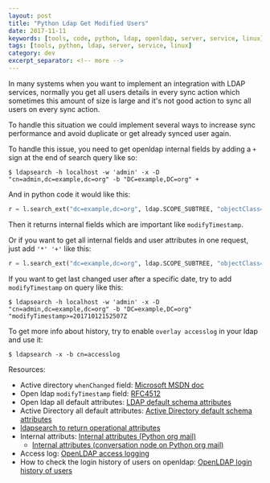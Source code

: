 ```yaml
---
layout: post
title: "Python Ldap Get Modified Users"
date: 2017-11-11
keywords: [tools, code, python, ldap, openldap, server, service, linux]
tags: [tools, python, ldap, server, service, linux]
category: dev
excerpt_separator: <!-- more -->
---
```

In many systems when you want to implement an integration with LDAP services, normally you get all users details in every sync action which sometimes this amount of size is large and it's not good action to sync all users on every sync action.
<!-- more -->

To handle this situation we could implement several ways to increase sync performance and avoid duplicate or get already synced user again.

To handle this issue, you need to get openldap internal fields by adding a `+` sign at the end of search query like so:
```shell
$ ldapsearch -h localhost -w 'admin' -x -D "cn=admin,dc=example,dc=org" -b "DC=example,DC=org" +
```

And in python code it would like this:
```python
r = l.search_ext("dc=example,dc=org", ldap.SCOPE_SUBTREE, "objectClass=*", ["+",], 0)
```

Then it returns internal fields which are important like `modifyTimestamp`.

Or if you want to get all internal fields and user attributes in one request, just add `'*' '+'` like this:
```python
r = l.search_ext("dc=example,dc=org", ldap.SCOPE_SUBTREE, "objectClass=*", ["*", "+"], 0)
```

If you want to get last changed user after a specific date, try to add `modifyTimestamp` on query like this:
```shell
$ ldapsearch -h localhost -w 'admin' -x -D "cn=admin,dc=example,dc=org" -b "DC=example,DC=org" "modifyTimestamp>=20171012152507Z
```

To get more info about history, try to enable `overlay accesslog` in your ldap and use it:
```shell
$ ldapsearch -x -b cn=accesslog
```

Resources:

 - Active directory `whenChanged` field: <a href="https://msdn.microsoft.com/en-us/library/ms680921(v=vs.85).aspx" target="_blank">Microsoft MSDN doc</a>
 - Open ldap `modifyTimestamp` field: <a href="https://tools.ietf.org/html/rfc4512" target="_blank">RFC4512</a>
 - Open ldap all default attributes: <a href="http://www.phpldaptools.com/reference/Default-Schema-Attributes/" target="_blank">LDAP default schema attributes</a>
 - Active Directory all default attributes: <a href="https://msdn.microsoft.com/en-us/library/ms675090(v=vs.85).aspx" target="_blank">Active Directory default schema attributes</a>
 - <a href="https://www.ibm.com/support/knowledgecenter/en/SSKTMJ_9.0.1/admin/conf_usingldapsearchtoreturnoperationalattributes_t.html" target="_blank">ldapsearch to return operational attributes</a>
 - Internal attributs: <a href="https://mail.python.org/pipermail/python-ldap/2009q3/002593.html" target="_blank">Internal attributes (Python org mail)</a>
    - <a href="https://mail.python.org/pipermail/python-ldap/2009q3/002594.html" target="_blank">Internal attributes (conversation node on Python org mail)</a>
 - Access log: <a href="http://www.openldap.org/doc/admin24/overlays.html#Access%20Logging" target="_blank">OpenLDAP access logging</a>
 - How to check the login history of users on openldap: <a href="https://www.openldap.org/lists/openldap-technical/201505/msg00117.html" target="_blank">OpenLDAP login history of users</a>